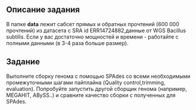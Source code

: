 ## Описание задания

В папке **data** лежит сабсет прямых и обратных прочтений (600 000 прочтений) из датасета с SRA id ERR14724882,данные от WGS Bacillus subtilis. Если у вас достаточно мощностей и времени - работайте с полными данными (в 3-4 раза больше размер).

## Задание

Выполните сборку генома с помощью SPAdes со всеми необходимыми промежуточными шагами пайплайна (Quality control,trimming, evaluation). Попробуйте запустить другой сборщик генома (например, MEGAHIT, ABySS..) и сравните качество сборки с полученных для SPAdes.  
